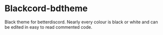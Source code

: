 # Blackcord-bdtheme
Black theme for betterdiscord. Nearly every colour is black or white and can be edited in easy to read commented code.
